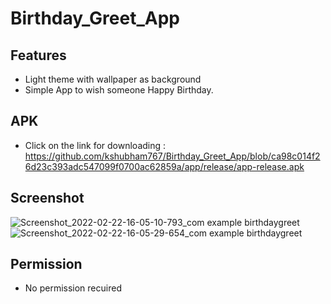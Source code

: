 # Birthday_Greet_App
## Features
* Light theme with wallpaper as background
* Simple App to wish someone Happy Birthday.

## APK
* Click on the link for downloading : https://github.com/kshubham767/Birthday_Greet_App/blob/ca98c014f26d23c393adc547099f0700ac62859a/app/release/app-release.apk

## Screenshot
![Screenshot_2022-02-22-16-05-10-793_com example birthdaygreet](https://user-images.githubusercontent.com/75518904/155116471-3c42ae7c-c5b4-4c15-82ac-c70562cac81c.jpg)
![Screenshot_2022-02-22-16-05-29-654_com example birthdaygreet](https://user-images.githubusercontent.com/75518904/155116527-716bc07c-0c86-43a9-9e1e-63dd49f6eb2c.jpg)

## Permission
* No permission recuired
